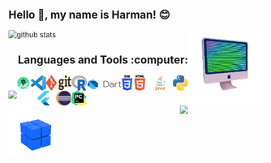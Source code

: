 ## Hello :wave:, my name is Harman! :blush:

![github stats](https://github-readme-stats.vercel.app/api?username=harman-khehara&theme=algolia&show_icons=true&hide=issues,contribs,stars&count_private=true&include_all_commits=true&bg_color=0,3f39bd,3574d4,98d7eb&title_color=ffffff)
<img align="right" alt="Computer" width="150" height="150" src="computer.gif"> 
<h2 align="right">Languages and Tools :computer:</h3>
<img align="right" alt="Python" width="30" height="30" src="python_logo.png"> 
<img align="right" alt="Java" width="50" height="30" src="java_logo.png"> 
<img align="right" alt="HTML" width="30" height="30" src="html_logo.png"> 
<img align="right" alt="CSS" width="20" height="30" src="css_logo.png"> 
<img align="right" alt="Dart" width="70" height="35" src="dart_logo.png"> 
<img align="right" alt="R" width="30" height="30" src="r_logo.svg"> 
<img align="right" alt="Git" width="50" height="30" src="git_logo.png">
<img align="right" alt="VSCode" width="30" height="30" src="vscode.png"> 
<img align="right" alt="Android Studio" width="30" height="30" src="android_studio.png"> 
<img align="right" alt="PyCharm" width="30" height="30" src="pycharm.png"> 
<img align="right" alt="Eclipse" width="30" height="30" src="eclipse.png">
<img align="right" alt="Flutter" width="50" height="30" src="flutter.png"> 


<p align="left">
<a href="https://visitor-badge.glitch.me/badge?page_id=harman-khehara.visitor-badge">
  <img algin="left" src="https://visitor-badge.glitch.me/badge?page_id=harman-khehara.visitor-badge">
</a>
<img align="center" alt="Rubiks Cube" width="100" height="100" src="rubiks_cube.gif"> 
<a href="https://github-readme-stats.vercel.app/api/top-langs/?username=harman-khehara&bg_color=0,98d7eb,3574d4,3f39bd&title_color=ffffff&theme=algolia&hide=Shell,Swift,Kotlin,Objective-C&langs_count=8&layout=compact&card_width=275">
  <img align="right" src="https://github-readme-stats.vercel.app/api/top-langs/?username=harman-khehara&bg_color=0,98d7eb,3574d4,3f39bd&title_color=ffffff&theme=algolia&hide=Shell,Swift,Kotlin,Objective-C&langs_count=8&layout=compact&card_width=275">
</a>
</p>




